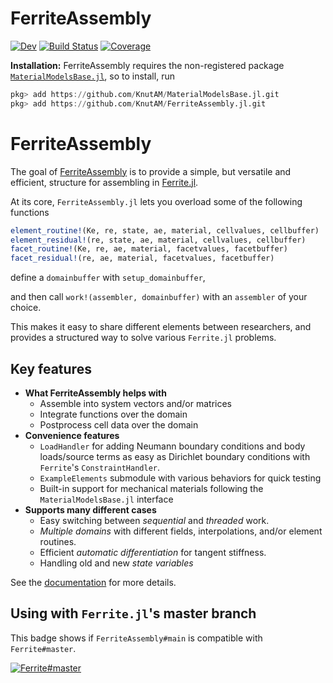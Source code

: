 # FerriteAssembly

[![Dev](https://img.shields.io/badge/docs-dev-blue.svg)](https://KnutAM.github.io/FerriteAssembly.jl/dev)
[![Build Status](https://github.com/KnutAM/FerriteAssembly.jl/actions/workflows/CI.yml/badge.svg?branch=main)](https://github.com/KnutAM/FerriteAssembly.jl/actions/workflows/CI.yml?query=branch%3Amain)
[![Coverage](https://codecov.io/gh/KnutAM/FerriteAssembly.jl/branch/main/graph/badge.svg)](https://codecov.io/gh/KnutAM/FerriteAssembly.jl)

**Installation:** FerriteAssembly requires the non-registered package 
[`MaterialModelsBase.jl`](https://github.com/KnutAM/MaterialModelsBase.jl),
so to install, run
```julia
pkg> add https://github.com/KnutAM/MaterialModelsBase.jl.git
pkg> add https://github.com/KnutAM/FerriteAssembly.jl.git
```

# FerriteAssembly
The goal of [FerriteAssembly](https://github.com/KnutAM/FerriteAssembly.jl) 
is to provide a simple, but versatile and efficient, structure for assembling in 
[Ferrite.jl](https://github.com/Ferrite-FEM/Ferrite.jl/).

At its core, `FerriteAssembly.jl` lets you overload some of the following functions
```julia
element_routine!(Ke, re, state, ae, material, cellvalues, cellbuffer)
element_residual!(re, state, ae, material, cellvalues, cellbuffer)
facet_routine!(Ke, re, ae, material, facetvalues, facetbuffer)
facet_residual!(re, ae, material, facetvalues, facetbuffer)
```
define a `domainbuffer` with `setup_domainbuffer`,

and then call `work!(assembler, domainbuffer)` 
with an `assembler` of your choice. 

This makes it easy to share different elements between researchers,
and provides a structured way to solve various `Ferrite.jl` problems. 

## Key features
* **What FerriteAssembly helps with**
  * Assemble into system vectors and/or matrices
  * Integrate functions over the domain
  * Postprocess cell data over the domain
* **Convenience features**
  * `LoadHandler` for adding Neumann boundary conditions and body loads/source terms as easy as Dirichlet boundary conditions with `Ferrite`'s `ConstraintHandler`.
  * `ExampleElements` submodule with various behaviors for quick testing
  * Built-in support for mechanical materials following the `MaterialModelsBase.jl` interface
* **Supports many different cases**
  * Easy switching between *sequential* and *threaded* work.
  * *Multiple domains* with different fields, interpolations, and/or element routines.
  * Efficient *automatic differentiation* for tangent stiffness. 
  * Handling old and new *state variables*

See the [documentation](https://KnutAM.github.io/FerriteAssembly.jl/dev) for more details.

## Using with `Ferrite.jl`'s master branch
This badge shows if `FerriteAssembly#main` is compatible with `Ferrite#master`.

[![Ferrite#master](https://github.com/KnutAM/FerriteAssembly.jl/actions/workflows/FerriteMasterCI.yml/badge.svg?branch=main)](https://github.com/KnutAM/FerriteAssembly.jl/actions/workflows/FerriteMasterCI.yml?query=branch%3Amain)
